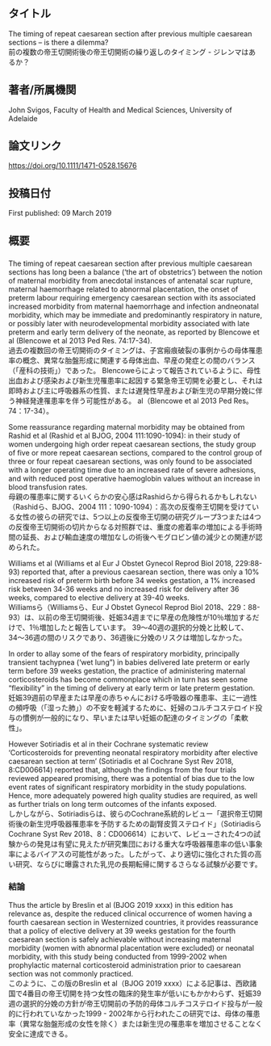 ## タイトル
The timing of repeat caesarean section after previous multiple caesarean sections – is there a dilemma?  
前の複数の帝王切開術後の帝王切開術の繰り返しのタイミング - ジレンマはあるか？

## 著者/所属機関
John Svigos, Faculty of Health and Medical Sciences, University of Adelaide

## 論文リンク
https://doi.org/10.1111/1471-0528.15676

## 投稿日付
First published: 09 March 2019

## 概要
### 
The timing of repeat caesarean section after previous multiple caesarean sections has long been a balance (‘the art of obstetrics’) between the notion of maternal morbidity from anecdotal instances of antenatal scar rupture, maternal haemorrhage related to abnormal placentation, the onset of preterm labour requiring emergency caesarean section with its associated increased morbidity from maternal haemorrhage and infection andneonatal morbidity, which may be immediate and predominantly respiratory in nature, or possibly later with neurodevelopmental morbidity associated with late preterm and early term delivery of the neonate, as reported by Blencowe et al (Blencowe et al 2013 Ped Res. 74:17-34).  
過去の複数回の帝王切開術のタイミングは、子宮瘢痕破裂の事例からの母体罹患率の概念、異常な胎盤形成に関連する母体出血、早産の発症との間のバランス（「産科の技術」）であった。 Blencoweらによって報告されているように、母性出血および感染および新生児罹患率に起因する緊急帝王切開を必要とし、それは即時および主に呼吸器系の性質、または遅発性早産および新生児の早期分娩に伴う神経発達罹患率を伴う可能性がある。 al（Blencowe et al 2013 Ped Res。74：17-34）。

Some reassurance regarding maternal morbidity may be obtained from Rashid et al (Rashid et al BJOG, 2004 111:1090-1094): in their study of women undergoing high order repeat caesarean sections,  the study group of five or more repeat caesarean sections, compared to the control group of three or four repeat caesarean sections, was only found to be associated with a longer operating time due to an increased rate of severe adhesions, and with reduced post operative haemoglobin values without an increase in blood transfusion rates.  
母親の罹患率に関するいくらかの安心感はRashidらから得られるかもしれない（Rashidら、BJOG、2004 111：1090-1094）：高次の反復帝王切開を受けている女性の彼らの研究では、5つ以上の反復帝王切開の研究グループ3つまたは4つの反復帝王切開術の切片からなる対照群では、重度の癒着率の増加による手術時間の延長、および輸血速度の増加なしの術後ヘモグロビン値の減少との関連が認められた。

Williams et al (Williams et al Eur J Obstet Gynecol Reprod Biol 2018, 229:88-93) reported that, after a previous caesarean section, there was only a 10% increased risk of  preterm birth before 34 weeks gestation, a 1% increased risk between 34-36 weeks and no increased risk for delivery after 36 weeks, compared to elective delivery at 39-40 weeks.  
Williamsら（Williamsら、Eur J Obstet Gynecol Reprod Biol 2018、229：88-93）は、以前の帝王切開術後、妊娠34週までに早産の危険性が10％増加するだけで、1％増加したと報告しています。 39〜40週の選択的分娩と比較して、34〜36週の間のリスクであり、36週後に分娩のリスクは増加しなかった。

In order to allay some of the fears of respiratory morbidity, principally transient tachypnea (‘wet lung”) in babies delivered late preterm or early term before 39 weeks gestation, the practice of administering maternal corticosteroids has become commonplace which in turn has seen some “flexibility” in the timing of delivery at early term or late preterm gestation.  
妊娠39週前の早産または早産の赤ちゃんにおける呼吸器の罹患率、主に一過性の頻呼吸（「湿った肺」）の不安を軽減するために、妊婦のコルチコステロイド投与の慣例が一般的になり、早いまたは早い妊娠の配達のタイミングの「柔軟性」。

However Sotiriadis et al in their Cochrane systematic review ‘Corticosteroids for preventing neonatal respiratory morbidity after elective caesarean section at term’ (Sotiriadis et al Cochrane Syst Rev 2018, 8:CD006614) reported that, although the findings from the four trials reviewed appeared promising, there was a potential of bias due to the low event rates of significant respiratory morbidity in the study populations. Hence, more adequately powered high quality studies are required, as well as further trials on long term outcomes of the infants exposed.  
しかしながら、Sotiriadisらは、彼らのCochrane系統的レビュー「選択帝王切開術後の新生児呼吸器罹患率を予防するための副腎皮質ステロイド」（SotiriadisらCochrane Syst Rev 2018、8：CD006614）において、レビューされた4つの試験からの発見は有望に見えたが研究集団における重大な呼吸器罹患率の低い事象率によるバイアスの可能性があった。したがって、より適切に強化された質の高い研究、ならびに曝露された乳児の長期転帰に関するさらなる試験が必要です。

### 結論
Thus the article by Breslin et al (BJOG 2019 xxxx) in this edition has relevance as, despite the reduced clinical occurrence of women having a fourth caesarean section in Westernized countries, it provides reassurance that a policy of elective delivery at 39 weeks gestation for the fourth caesarean section is safely achievable without increasing  maternal morbidity (women with abnormal placentation were excluded) or neonatal morbidity, with this study being conducted from 1999-2002 when prophylactic maternal corticosteroid administration prior to caesarean section was not commonly practiced.  
このように、この版のBreslin et al（BJOG 2019 xxxx）による記事は、西欧諸国で4番目の帝王切開を持つ女性の臨床的発生率が低いにもかかわらず、妊娠39週の選択的分娩の方針が帝王切開前の予防的母体コルチコステロイド投与が一般的に行われていなかった1999 - 2002年から行われたこの研究では、母体の罹患率（異常な胎盤形成の女性を除く）または新生児の罹患率を増加させることなく安全に達成できる。
